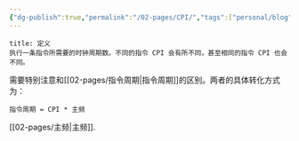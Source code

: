 ```yaml
---
{"dg-publish":true,"permalink":"/02-pages/CPI/","tags":["personal/blog","计算机组成原理/概述"]}
---
```


```ad-info
title: 定义
执行一条指令所需要的时钟周期数。不同的指令 CPI 会有所不同，甚至相同的指令 CPI 也会不同。
```

需要特别注意和[[02-pages/指令周期\|指令周期]]的区别。两者的具体转化方式为：
```
指令周期 = CPI * 主频
```
[[02-pages/主频\|主频]].
